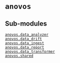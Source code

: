 # <code>anovos</code>
## Sub-modules
<dl>
<dt><code class="name"><a title="anovos.data_analyzer" href="data_analyzer/index.html">anovos.data_analyzer</a></code></dt>
<dd>
<div class="desc"></div>
</dd>
<dt><code class="name"><a title="anovos.data_drift" href="data_drift/index.html">anovos.data_drift</a></code></dt>
<dd>
<div class="desc"></div>
</dd>
<dt><code class="name"><a title="anovos.data_ingest" href="data_ingest/index.html">anovos.data_ingest</a></code></dt>
<dd>
<div class="desc"></div>
</dd>
<dt><code class="name"><a title="anovos.data_report" href="data_report/index.html">anovos.data_report</a></code></dt>
<dd>
<div class="desc"></div>
</dd>
<dt><code class="name"><a title="anovos.data_transformer" href="data_transformer/index.html">anovos.data_transformer</a></code></dt>
<dd>
<div class="desc"></div>
</dd>
<dt><code class="name"><a title="anovos.shared" href="shared/index.html">anovos.shared</a></code></dt>
<dd>
<div class="desc"></div>
</dd>
</dl>